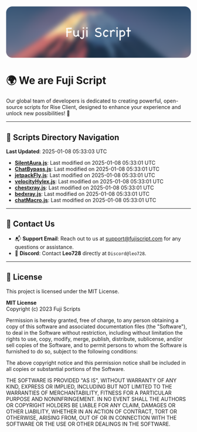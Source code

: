 ![Banner](.github/b.webp)

# 🌍 **We are Fuji Script**

Our global team of developers is dedicated to creating powerful, open-source scripts for Rise Client, designed to enhance your experience and unlock new possibilities! 🌟

---
<!-- SCRIPTS_NAVIGATION_START -->
## 📂 **Scripts Directory Navigation**

**Last Updated**: 2025-01-08 05:33:03 UTC

- **[SilentAura.js](scripts/SilentAura.js)**: Last modified on 2025-01-08 05:33:01 UTC
- **[ChatBypass.js](scripts/ChatBypass.js)**: Last modified on 2025-01-08 05:33:01 UTC
- **[jetpackFly.js](scripts/jetpackFly.js)**: Last modified on 2025-01-08 05:33:01 UTC
- **[velocityHylex.js](scripts/velocityHylex.js)**: Last modified on 2025-01-08 05:33:01 UTC
- **[chestxray.js](scripts/chestxray.js)**: Last modified on 2025-01-08 05:33:01 UTC
- **[bedxray.js](scripts/bedxray.js)**: Last modified on 2025-01-08 05:33:01 UTC
- **[chatMacro.js](scripts/chatMacro.js)**: Last modified on 2025-01-08 05:33:01 UTC

<!-- SCRIPTS_NAVIGATION_END -->

---

## 💬 **Contact Us**  
- 📬 **Support Email**: Reach out to us at [support@fujiscript.com](mailto:support@fujiscript.com) for any questions or assistance.  
- 💬 **Discord**: Contact **Leo728** directly at `Discord@leo728`.

---

## 📜 **License**

This project is licensed under the MIT License.  

**MIT License**  
Copyright (c) 2023 Fuji Scripts  

Permission is hereby granted, free of charge, to any person obtaining a copy of this software and associated documentation files (the "Software"), to deal in the Software without restriction, including without limitation the rights to use, copy, modify, merge, publish, distribute, sublicense, and/or sell copies of the Software, and to permit persons to whom the Software is furnished to do so, subject to the following conditions:  

The above copyright notice and this permission notice shall be included in all copies or substantial portions of the Software.  

THE SOFTWARE IS PROVIDED "AS IS", WITHOUT WARRANTY OF ANY KIND, EXPRESS OR IMPLIED, INCLUDING BUT NOT LIMITED TO THE WARRANTIES OF MERCHANTABILITY, FITNESS FOR A PARTICULAR PURPOSE AND NONINFRINGEMENT. IN NO EVENT SHALL THE AUTHORS OR COPYRIGHT HOLDERS BE LIABLE FOR ANY CLAIM, DAMAGES OR OTHER LIABILITY, WHETHER IN AN ACTION OF CONTRACT, TORT OR OTHERWISE, ARISING FROM, OUT OF OR IN CONNECTION WITH THE SOFTWARE OR THE USE OR OTHER DEALINGS IN THE SOFTWARE.  
